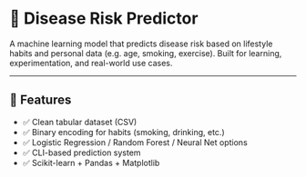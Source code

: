 # 🧬 Disease Risk Predictor

A machine learning model that predicts disease risk based on lifestyle habits and personal data (e.g. age, smoking, exercise). Built for learning, experimentation, and real-world use cases.

---

## 🚀 Features

- ✅ Clean tabular dataset (CSV)
- ✅ Binary encoding for habits (smoking, drinking, etc.)
- ✅ Logistic Regression / Random Forest / Neural Net options
- ✅ CLI-based prediction system
- ✅ Scikit-learn + Pandas + Matplotlib
